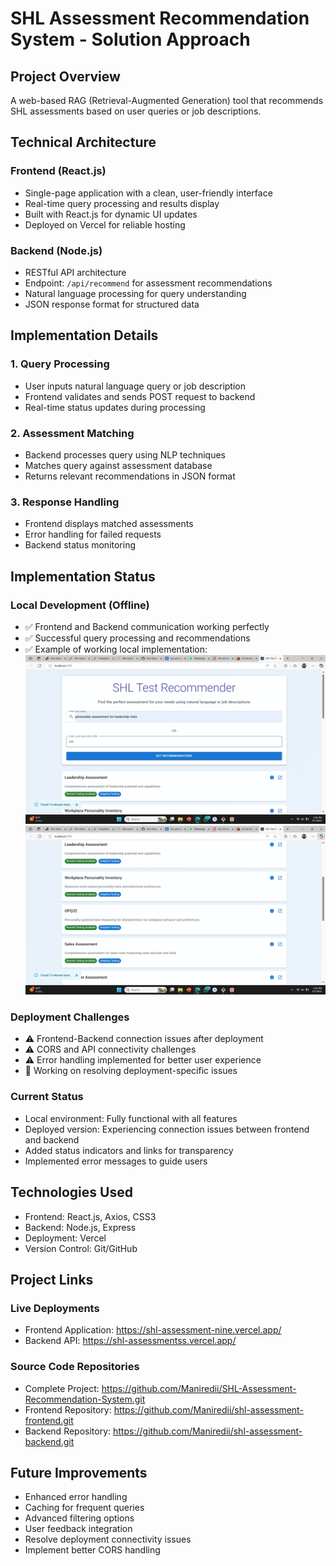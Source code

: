 # SHL Assessment Recommendation System - Solution Approach

## Project Overview
A web-based RAG (Retrieval-Augmented Generation) tool that recommends SHL assessments based on user queries or job descriptions.

## Technical Architecture

### Frontend (React.js)
- Single-page application with a clean, user-friendly interface
- Real-time query processing and results display
- Built with React.js for dynamic UI updates
- Deployed on Vercel for reliable hosting

### Backend (Node.js)
- RESTful API architecture
- Endpoint: `/api/recommend` for assessment recommendations
- Natural language processing for query understanding
- JSON response format for structured data

## Implementation Details

### 1. Query Processing
- User inputs natural language query or job description
- Frontend validates and sends POST request to backend
- Real-time status updates during processing

### 2. Assessment Matching
- Backend processes query using NLP techniques
- Matches query against assessment database
- Returns relevant recommendations in JSON format

### 3. Response Handling
- Frontend displays matched assessments
- Error handling for failed requests
- Backend status monitoring

## Implementation Status

### Local Development (Offline)
- ✅ Frontend and Backend communication working perfectly
- ✅ Successful query processing and recommendations
- ✅ Example of working local implementation:
  ![Local Implementation](Screenshot%20(50).png)
  ![Local Results](Screenshot%20(51).png)

### Deployment Challenges
- ⚠️ Frontend-Backend connection issues after deployment
- ⚠️ CORS and API connectivity challenges
- ⚠️ Error handling implemented for better user experience
- 🔄 Working on resolving deployment-specific issues

### Current Status
- Local environment: Fully functional with all features
- Deployed version: Experiencing connection issues between frontend and backend
- Added status indicators and links for transparency
- Implemented error messages to guide users

## Technologies Used
- Frontend: React.js, Axios, CSS3
- Backend: Node.js, Express
- Deployment: Vercel
- Version Control: Git/GitHub

## Project Links

### Live Deployments
- Frontend Application: https://shl-assessment-nine.vercel.app/
- Backend API: https://shl-assessmentss.vercel.app/

### Source Code Repositories
- Complete Project: https://github.com/Maniredii/SHL-Assessment-Recommendation-System.git
- Frontend Repository: https://github.com/Maniredii/shl-assessment-frontend.git
- Backend Repository: https://github.com/Maniredii/shl-assessment-backend.git

## Future Improvements
- Enhanced error handling
- Caching for frequent queries
- Advanced filtering options
- User feedback integration
- Resolve deployment connectivity issues
- Implement better CORS handling
